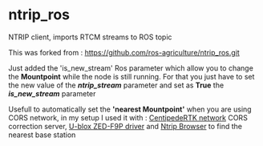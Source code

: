 # ntrip_ros
NTRIP client, imports RTCM streams to ROS topic

This was forked from : https://github.com/ros-agriculture/ntrip_ros.git

Just added the  'is_new_stream' Ros parameter which allow you to change the **Mountpoint** while the node is still running. For that you just have to set the new value of the ***ntrip_stream*** parameter and set as **True** the ***is_new_stream*** parameter

Usefull to automatically set the **'nearest Mountpoint'** when you are using CORS network, in my setup I used it with : [CentipedeRTK network](https://centipede.fr/) CORS correction server, [U-blox ZED-F9P driver](https://github.com/ros-agriculture/ublox_f9p.git) and [Ntrip Browser](https://github.com/mcognie/ntripbrowser_ros.git) to find the nearest base station 

